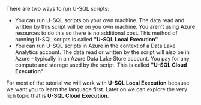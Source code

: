 There are two ways to run U-SQL scripts:

* You can run U-SQL scripts on your own machine. The data read and written by this script will be on you own machine. You aren't using Azure resources to do this so there is no additional cost. This method of running U-SQL scripts is called **"U-SQL Local Execution"**
* You can run U-SQL scripts in Azure in the context of a Data Lake Analytics account. The data read or written by the script will also be in Azure - typically in an Azure Data Lake Store account. You pay for any compute and storage used by the script. This is called **"U-SQL Cloud Execution"**

For most of the tutorial we will work with **U-SQL Local Execution** because we want you to learn the language first. Later on we can explore the very rich topic that is **U-SQL Cloud Execution**.





